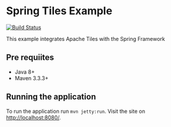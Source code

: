 # Spring Tiles Example
[![Build Status](https://travis-ci.org/jipaman/spring-tiles-example.svg?branch=master)](https://travis-ci.org/jipaman/spring-tiles-example)

This example integrates Apache Tiles with the Spring Framework

## Pre requiites
- Java 8+
- Maven 3.3.3+

## Running the application
To run the application run `mvn jetty:run`. Visit the site on [http://localhost:8080/](http://localhost:8080/).